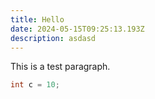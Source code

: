 ```yaml
---
title: Hello
date: 2024-05-15T09:25:13.193Z
description: asdasd
---
```

This is a test paragraph.

```c
int c = 10;
```